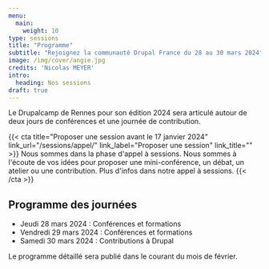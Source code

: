 ```yaml
---
menu:
  main:
    weight: 10
type: sessions
title: "Programme"
subtitle: "Rejoignez la communauté Drupal France du 28 au 30 mars 2024"
image: /img/cover/angie.jpg
credits: 'Nicolas MEYER'
intro:
  heading: Nos sessions
draft: true
---
```


Le Drupalcamp de Rennes pour son édition 2024 sera articulé autour de deux jours de conférences et une journée de contribution.

{{< cta
title="Proposer une session avant le 17 janvier 2024"
link_url="/sessions/appel/"
link_label="Proposer une session"
link_title="" >}}
Nous sommes dans la phase d'appel à sessions. Nous sommes à l'écoute de vos idées pour proposer une mini-conférence, un débat, un atelier ou une contribution. Plus d'infos dans notre appel à sessions.
{{< /cta >}}


## Programme des journées

* Jeudi 28 mars 2024 : Conférences et formations
* Vendredi 29 mars 2024 : Conférences et formations
* Samedi 30 mars 2024 : Contributions à Drupal

Le programme détaillé sera publié dans le courant du mois de février.
